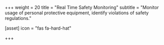 +++
weight = 20
title = "Real Time Safety Monitoring"
subtitle = "Monitor usage of personal protective equipment, identify violations of safety regulations."

[asset]
  icon = "fas fa-hard-hat"

+++

